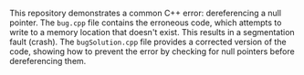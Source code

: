 This repository demonstrates a common C++ error: dereferencing a null pointer. The `bug.cpp` file contains the erroneous code, which attempts to write to a memory location that doesn't exist. This results in a segmentation fault (crash). The `bugSolution.cpp` file provides a corrected version of the code, showing how to prevent the error by checking for null pointers before dereferencing them.